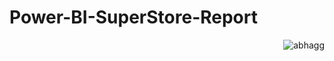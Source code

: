 # Power-BI-SuperStore-Report

 <img align="right" src="https://komarev.com/ghpvc/?username=abhagg&label=Profile%20views&color=brightgreen" alt="abhagg" />
